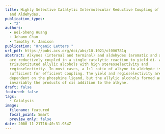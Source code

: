 ```yaml
---
title: Highly Selective Catalytic Intermolecular Reductive Coupling of Alkynes
  and Aldehydes,
publication_types:
  - "2"
authors:
  - Wei-Sheng Huang
  - Johann Chan
  - Timothy F. Jamison
publication: "Organic Letters "
url_pdf: https://pubs.acs.org/doi/abs/10.1021/ol006781q
abstract: Alkynes (internal and terminal) and aldehydes (aromatic and aliphatic)
  are reductively coupled in a single catalytic reaction to yield di- and
  trisubstituted allylic alcohols with high stereoselectivity and
  regioselectivity. In most cases, a 1:1 ratio of alkyne to aldehyde is
  sufficient for efficient coupling. The yield and regioselectivity are strongly
  dependent on the phosphine ligand, but the allylic alcohols formed are
  invariably the products of cis addition to the alkyne.
draft: false
featured: false
tags:
  - Catalysis
image:
  filename: featured
  focal_point: Smart
  preview_only: false
date: 2000-11-21T16:40:31.934Z
---
```

